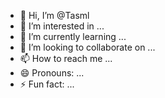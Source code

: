 - 👋 Hi, I’m @Tasml
- 👀 I’m interested in ...
- 🌱 I’m currently learning ...
- 💞️ I’m looking to collaborate on ...
- 📫 How to reach me ...
- 😄 Pronouns: ...
- ⚡ Fun fact: ...

<!---
Tasml/Tasml is a ✨ special ✨ repository because its `README.md` (this file) appears on your GitHub profile.
You can click the Preview link to take a look at your changes.
--->
